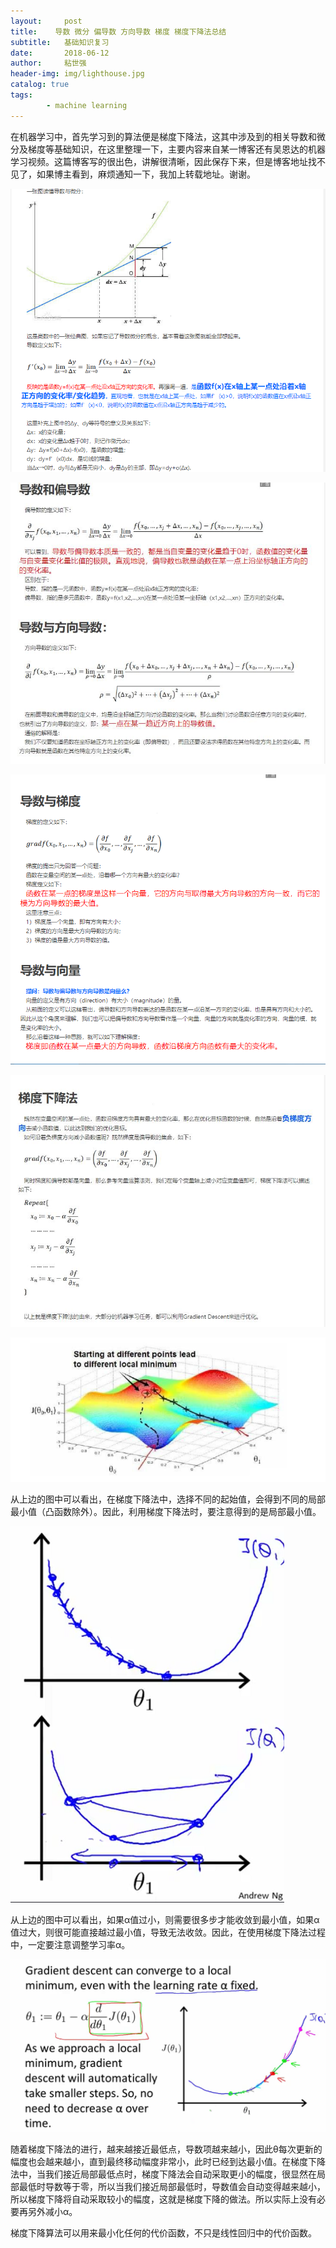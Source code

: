 ```yaml
---
layout:     post
title:    导数 微分 偏导数 方向导数 梯度 梯度下降法总结
subtitle:   基础知识复习
date:       2018-06-12
author:     粘世强
header-img: img/lighthouse.jpg
catalog: true
tags:
        - machine learning
---
```


在机器学习中，首先学习到的算法便是梯度下降法，这其中涉及到的相关导数和微分及梯度等基础知识，在这里整理一下，主要内容来自某一博客还有吴恩达的机器学习视频。这篇博客写的很出色，讲解很清晰，因此保存下来，但是博客地址找不见了，如果博主看到，麻烦通知一下，我加上转载地址。谢谢。

![](https://github.com/nianshiqiang/nianshiqiang.github.io/blob/master/contentimg/%E5%AF%BC%E6%95%B0%E5%BE%AE%E5%88%86%E6%A2%AF%E5%BA%A6%E4%B8%8B%E9%99%8D/1.png?raw=true)

![](https://github.com/nianshiqiang/nianshiqiang.github.io/blob/master/contentimg/%E5%AF%BC%E6%95%B0%E5%BE%AE%E5%88%86%E6%A2%AF%E5%BA%A6%E4%B8%8B%E9%99%8D/2.jpg?raw=true)

![](https://github.com/nianshiqiang/nianshiqiang.github.io/blob/master/contentimg/%E5%AF%BC%E6%95%B0%E5%BE%AE%E5%88%86%E6%A2%AF%E5%BA%A6%E4%B8%8B%E9%99%8D/3.png?raw=true)

![](https://github.com/nianshiqiang/nianshiqiang.github.io/blob/master/contentimg/%E5%AF%BC%E6%95%B0%E5%BE%AE%E5%88%86%E6%A2%AF%E5%BA%A6%E4%B8%8B%E9%99%8D/4.jpg?raw=true)

![](https://github.com/nianshiqiang/nianshiqiang.github.io/blob/master/contentimg/%E5%AF%BC%E6%95%B0%E5%BE%AE%E5%88%86%E6%A2%AF%E5%BA%A6%E4%B8%8B%E9%99%8D/5.png?raw=true)

从上边的图中可以看出，在梯度下降法中，选择不同的起始值，会得到不同的局部最小值（凸函数除外）。因此，利用梯度下降法时，要注意得到的是局部最小值。

![](https://github.com/nianshiqiang/nianshiqiang.github.io/blob/master/contentimg/%E5%AF%BC%E6%95%B0%E5%BE%AE%E5%88%86%E6%A2%AF%E5%BA%A6%E4%B8%8B%E9%99%8D/6.png?raw=true)

从上边的图中可以看出，如果α值过小，则需要很多步才能收敛到最小值，如果α值过大，则很可能直接越过最小值，导致无法收敛。因此，在使用梯度下降法过程中，一定要注意调整学习率α。

![](https://github.com/nianshiqiang/nianshiqiang.github.io/blob/master/contentimg/%E5%AF%BC%E6%95%B0%E5%BE%AE%E5%88%86%E6%A2%AF%E5%BA%A6%E4%B8%8B%E9%99%8D/7.png?raw=true)

随着梯度下降法的进行，越来越接近最低点，导数项越来越小，因此θ每次更新的幅度也会越来越小，直到最终移动幅度非常小，此时已经到达最小值。在梯度下降法中，当我们接近局部最低点时，梯度下降法会自动采取更小的幅度，很显然在局部最低时导数等于零，所以当我们接近局部最低时，导数值会自动变得越来越小，所以梯度下降将自动采取较小的幅度，这就是梯度下降的做法。所以实际上没有必要再另外减小α。 

梯度下降算法可以用来最小化任何的代价函数，不只是线性回归中的代价函数。